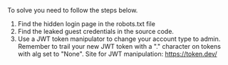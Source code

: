 To solve you need to follow the steps below. 
1. Find the hidden login page in the robots.txt file
2. Find the leaked guest credentials in the source code.
3. Use a JWT token manipulator to change your account type to admin. Remember to trail your new JWT token with a "." character on tokens with alg set to "None". 
  Site for JWT manipulation: https://token.dev/
